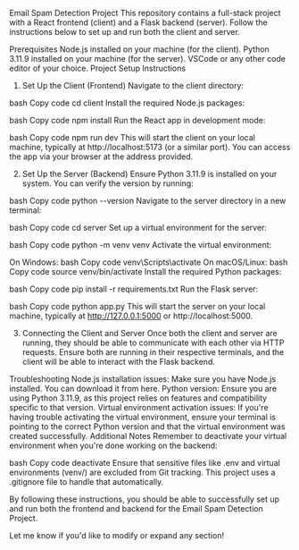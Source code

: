 Email Spam Detection Project
This repository contains a full-stack project with a React frontend (client) and a Flask backend (server). Follow the instructions below to set up and run both the client and server.

Prerequisites
Node.js installed on your machine (for the client).
Python 3.11.9 installed on your machine (for the server).
VSCode or any other code editor of your choice.
Project Setup Instructions
1. Set Up the Client (Frontend)
Navigate to the client directory:

bash
Copy code
cd client
Install the required Node.js packages:

bash
Copy code
npm install
Run the React app in development mode:

bash
Copy code
npm run dev
This will start the client on your local machine, typically at http://localhost:5173 (or a similar port). You can access the app via your browser at the address provided.

2. Set Up the Server (Backend)
Ensure Python 3.11.9 is installed on your system. You can verify the version by running:

bash
Copy code
python --version
Navigate to the server directory in a new terminal:

bash
Copy code
cd server
Set up a virtual environment for the server:

bash
Copy code
python -m venv venv
Activate the virtual environment:

On Windows:
bash
Copy code
venv\Scripts\activate
On macOS/Linux:
bash
Copy code
source venv/bin/activate
Install the required Python packages:

bash
Copy code
pip install -r requirements.txt
Run the Flask server:

bash
Copy code
python app.py
This will start the server on your local machine, typically at http://127.0.0.1:5000 or http://localhost:5000.

3. Connecting the Client and Server
Once both the client and server are running, they should be able to communicate with each other via HTTP requests. Ensure both are running in their respective terminals, and the client will be able to interact with the Flask backend.

Troubleshooting
Node.js installation issues: Make sure you have Node.js installed. You can download it from here.
Python version: Ensure you are using Python 3.11.9, as this project relies on features and compatibility specific to that version.
Virtual environment activation issues: If you're having trouble activating the virtual environment, ensure your terminal is pointing to the correct Python version and that the virtual environment was created successfully.
Additional Notes
Remember to deactivate your virtual environment when you're done working on the backend:

bash
Copy code
deactivate
Ensure that sensitive files like .env and virtual environments (venv/) are excluded from Git tracking. This project uses a .gitignore file to handle that automatically.

By following these instructions, you should be able to successfully set up and run both the frontend and backend for the Email Spam Detection Project.

Let me know if you'd like to modify or expand any section!
